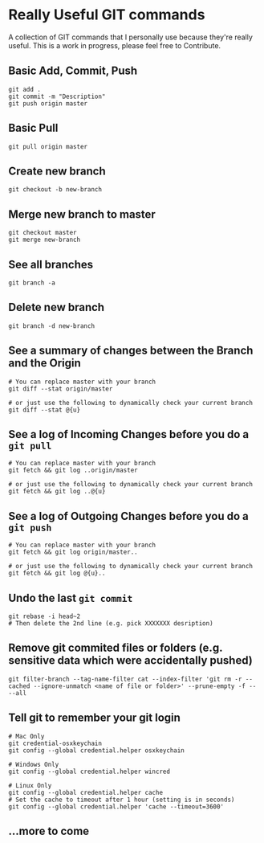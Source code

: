 # Really Useful GIT commands
A collection of GIT commands that I personally use because they're really useful. This is a work in progress, please feel free to Contribute.

## Basic Add, Commit, Push
```
git add .
git commit -m "Description"
git push origin master
```

## Basic Pull
```
git pull origin master
```

## Create new branch
```
git checkout -b new-branch
```

## Merge new branch to master
```
git checkout master
git merge new-branch
```

## See all branches
```
git branch -a
```

## Delete new branch
```
git branch -d new-branch
```

## See a summary of changes between the Branch and the Origin
```
# You can replace master with your branch
git diff --stat origin/master
```
```
# or just use the following to dynamically check your current branch
git diff --stat @{u}
```

## See a log of Incoming Changes before you do a `git pull`
```
# You can replace master with your branch
git fetch && git log ..origin/master
```
```
# or just use the following to dynamically check your current branch
git fetch && git log ..@{u}
```

## See a log of Outgoing Changes before you do a `git push`
```
# You can replace master with your branch
git fetch && git log origin/master..
```
```
# or just use the following to dynamically check your current branch
git fetch && git log @{u}..
```

## Undo the last `git commit`
```
git rebase -i head~2
# Then delete the 2nd line (e.g. pick XXXXXXX desription)
```

## Remove git commited files or folders (e.g. sensitive data which were accidentally pushed)
```
git filter-branch --tag-name-filter cat --index-filter 'git rm -r --cached --ignore-unmatch <name of file or folder>' --prune-empty -f -- --all
```

## Tell git to remember your git login
```
# Mac Only
git credential-osxkeychain
git config --global credential.helper osxkeychain
```
```
# Windows Only
git config --global credential.helper wincred
```
```
# Linux Only
git config --global credential.helper cache
# Set the cache to timeout after 1 hour (setting is in seconds)
git config --global credential.helper 'cache --timeout=3600'
```

## ...more to come
